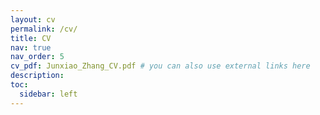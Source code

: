 ```yaml
---
layout: cv
permalink: /cv/
title: CV
nav: true
nav_order: 5
cv_pdf: Junxiao_Zhang_CV.pdf # you can also use external links here
description:
toc:
  sidebar: left
---
```


